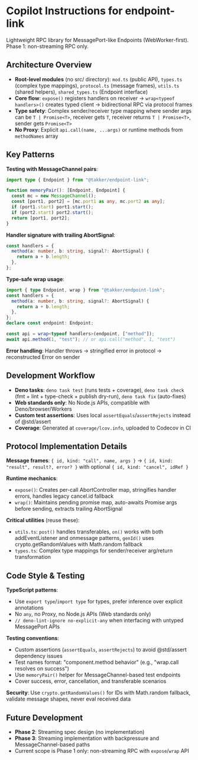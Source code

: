 # Copilot Instructions for endpoint-link

Lightweight RPC library for MessagePort-like Endpoints (WebWorker-first). Phase
1: non-streaming RPC only.

## Architecture Overview

- **Root-level modules** (no src/ directory): `mod.ts` (public API), `types.ts`
  (complex type mappings), `protocol.ts` (message frames), `utils.ts` (shared
  helpers), `shared_types.ts` (Endpoint interface)
- **Core flow**: `expose()` registers handlers on receiver →
  `wrap<typeof handlers>()` creates typed client → bidirectional RPC via
  protocol frames
- **Type safety**: Complex sender/receiver type mapping where sender args can be
  `T | Promise<T>`, receiver gets `T`, receiver returns `T | Promise<T>`, sender
  gets `Promise<T>`
- **No Proxy**: Explicit `api.call(name, ...args)` or runtime methods from
  `methodNames` array

## Key Patterns

**Testing with MessageChannel pairs**:

```ts
import type { Endpoint } from "@takker/endpoint-link";

function memoryPair(): [Endpoint, Endpoint] {
  const mc = new MessageChannel();
  const [port1, port2] = [mc.port1 as any, mc.port2 as any];
  if (port1.start) port1.start();
  if (port2.start) port2.start();
  return [port1, port2];
}
```

**Handler signature with trailing AbortSignal**:

```ts
const handlers = {
  method(a: number, b: string, signal?: AbortSignal) {
    return a + b.length;
  },
};
```

**Type-safe wrap usage**:

```ts
import { type Endpoint, wrap } from "@takker/endpoint-link";
const handlers = {
  method(a: number, b: string, signal?: AbortSignal) {
    return a + b.length;
  },
};
declare const endpoint: Endpoint;

const api = wrap<typeof handlers>(endpoint, ["method"]);
await api.method(1, "test"); // or api.call("method", 1, "test")
```

**Error handling**: Handler throws → stringified error in protocol →
reconstructed Error on sender

## Development Workflow

- **Deno tasks**: `deno task test` (runs tests + coverage), `deno task check`
  (fmt + lint + type-check + publish dry-run), `deno task fix` (auto-fixes)
- **Web standards only**: No Node.js APIs, compatible with Deno/browser/Workers
- **Custom test assertions**: Uses local `assertEquals`/`assertRejects` instead
  of @std/assert
- **Coverage**: Generated at `coverage/lcov.info`, uploaded to Codecov in CI

## Protocol Implementation Details

**Message frames**: `{ id, kind: "call", name, args }` →
`{ id, kind: "result", result?, error? }` with optional
`{ id, kind: "cancel", idRef }`

**Runtime mechanics**:

- `expose()`: Creates per-call AbortController map, stringifies handler errors,
  handles legacy cancel.id fallback
- `wrap()`: Maintains pending promise map, auto-awaits Promise args before
  sending, extracts trailing AbortSignal

**Critical utilities** (reuse these):

- `utils.ts`: `post()` handles transferables, `on()` works with both
  addEventListener and onmessage patterns, `genId()` uses crypto.getRandomValues
  with Math.random fallback
- `types.ts`: Complex type mappings for sender/receiver arg/return
  transformation

## Code Style & Testing

**TypeScript patterns**:

- Use `export type`/`import type` for types, prefer inference over explicit
  annotations
- No `any`, no Proxy, no Node.js APIs (Web standards only)
- `// deno-lint-ignore no-explicit-any` when interfacing with untyped
  MessagePort APIs

**Testing conventions**:

- Custom assertions (`assertEquals`, `assertRejects`) to avoid @std/assert
  dependency issues
- Test names format: "component.method behavior" (e.g., "wrap.call resolves on
  success")
- Use `memoryPair()` helper for MessageChannel-based test endpoints
- Cover success, error, cancellation, and transferable scenarios

**Security**: Use `crypto.getRandomValues()` for IDs with Math.random fallback,
validate message shapes, never eval received data

## Future Development

- **Phase 2**: Streaming spec design (no implementation)
- **Phase 3**: Streaming implementation with backpressure and
  MessageChannel-based paths
- Current scope is Phase 1 only: non-streaming RPC with `expose`/`wrap` API

